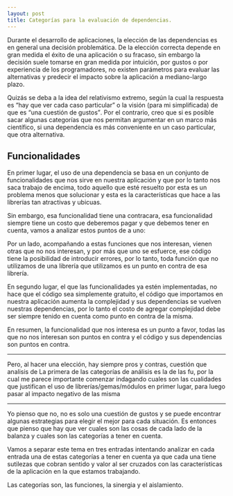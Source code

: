 ```yaml
---
layout: post
title: Categorías para la evaluación de dependencias.
---
```


Durante el desarrollo de aplicaciones, la elección de las dependencias es en
general una decisión problemática. De la elección correcta depende en gran
medida el éxito de una aplicación o su fracaso, sin embargo la decisión suele
tomarse en gran medida por intuición, por gustos o por experiencia de los
programadores, no existen parámetros para evaluar las alternativas y predecir
el impacto sobre la aplicación a mediano-largo plazo.

Quizás se deba a la idea del relativismo extremo, según la cual la respuesta es
<q>hay que ver cada caso particular</q> o la visión (para mi simplificada) de
que es <q>una cuestión de gustos</q>. Por el contrario, creo que si es posible
sacar algunas categorías que nos permitan argumentar en un marco más
científico, si una dependencia es más conveniente en un caso particular, que
otra alternativa.

## Funcionalidades

En primer lugar, el uso de una dependencia se basa en un conjunto de
funcionalidades que nos sirve en nuestra aplicación y que por lo tanto nos
saca trabajo de encima, todo aquello que esté resuelto por esta es un problema
menos que solucionar y esta es la características que hace a las librerías tan
atractivas y ubicuas.

Sin embargo, esa funcionalidad tiene una contracara, esa funcionalidad
siempre tiene un costo que deberemos pagar y que debemos tener en cuenta,
vamos a analizar estos puntos de a uno:

Por un lado, acompañando a estas funciones que nos interesan, vienen otras
que no nos interesan, y por más que uno se esfuerce, ese código tiene la
posibilidad de introducir errores, por lo tanto, toda función que no utilizamos
de una librería que utilizamos es un punto en contra de esa librería.

En segundo lugar, el que las funcionalidades ya estén implementadas, no hace
que el código sea simplemente gratuito, el código que importamos en nuestra
aplicación aumenta la complejidad y sus dependencias se vuelven nuestras
dependencias, por lo tanto el costo de agregar complejidad debe ser siempre
tenido en cuenta como punto en contra de la misma.

En resumen, la funcionalidad que nos interesa es un punto a favor, todas las
que no nos interesan son puntos en contra y el código y sus dependencias son
puntos en contra.

---

Pero, al hacer una elección, hay siempre pros y contras,
cuestión que analisis de 
La primera de las categorías de análisis es la de las fu, por la cual me parece importante
comenzar indagando cuales son las cualidades que justifican el uso de
librerías/gemas/módulos en primer lugar, para luego pasar al impacto negativo
de las misma

---

Yo pienso que no, no es solo una cuestión de gustos y se puede encontrar
algunas estrategias para elegir el mejor para cada situación. Es entonces que
pienso que hay que ver cuales son las cosas de cada lado de la balanza y cuales
son las categorías a tener en cuenta.

Vamos a separar este tema en tres entradas intentando analizar en cada entrada
una de estas categorías a tener en cuenta ya que cada una tiene sutilezas que
cobran sentido y valor al ser cruzados con las características de la aplicación
en la que estamos trabajando.

Las categorías son, las funciones, la sinergia y el aislamiento.

